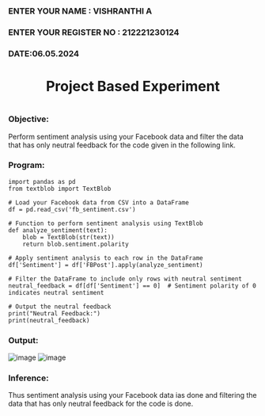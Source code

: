 <H3>ENTER YOUR NAME : VISHRANTHI A</H3>
<H3>ENTER YOUR REGISTER NO : 212221230124</H3>
<H3>DATE:06.05.2024</H3>
<H1 Align="center">Project Based Experiment<H1>

### Objective:

Perform sentiment analysis using your Facebook data and filter the data that has only neutral feedback for the code given in the following link.
  
### Program:
```
import pandas as pd
from textblob import TextBlob

# Load your Facebook data from CSV into a DataFrame
df = pd.read_csv('fb_sentiment.csv')

# Function to perform sentiment analysis using TextBlob
def analyze_sentiment(text):
    blob = TextBlob(str(text))
    return blob.sentiment.polarity

# Apply sentiment analysis to each row in the DataFrame
df['Sentiment'] = df['FBPost'].apply(analyze_sentiment)

# Filter the DataFrame to include only rows with neutral sentiment
neutral_feedback = df[df['Sentiment'] == 0]  # Sentiment polarity of 0 indicates neutral sentiment

# Output the neutral feedback
print("Neutral Feedback:")
print(neutral_feedback)

```
### Output: 
![image](https://github.com/Lakshmipriya-P-AI/Project-Based-Experiment-AAI/assets/93427923/69ff179a-46b3-428e-95b1-044a0d1502d6)
![image](https://github.com/Lakshmipriya-P-AI/Project-Based-Experiment-AAI/assets/93427923/e678c0f7-3ab8-43b5-b9ca-ca4bf2975248)

### Inference:
Thus sentiment analysis using your Facebook data ias done and filtering the data that has only neutral feedback for the code is done.
